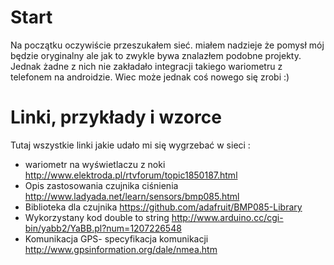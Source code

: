 # Start #

Na początku oczywiście przeszukałem sieć. miałem nadzieje że pomysł mój będzie oryginalny ale jak to zwykle bywa znalazłem podobne projekty.
Jednak żadne z nich nie zakładało integracji takiego wariometru z telefonem na androidzie. Wiec może jednak coś nowego się zrobi :)

# Linki, przykłady i wzorce #

Tutaj wszystkie linki jakie udało mi się wygrzebać w sieci :
  * wariometr na wyświetlaczu z noki http://www.elektroda.pl/rtvforum/topic1850187.html
  * Opis zastosowania czujnika ciśnienia http://www.ladyada.net/learn/sensors/bmp085.html
  * Biblioteka dla czujnika https://github.com/adafruit/BMP085-Library
  * Wykorzystany kod double to string http://www.arduino.cc/cgi-bin/yabb2/YaBB.pl?num=1207226548
  * Komunikacja GPS- specyfikacja komunikacji http://www.gpsinformation.org/dale/nmea.htm